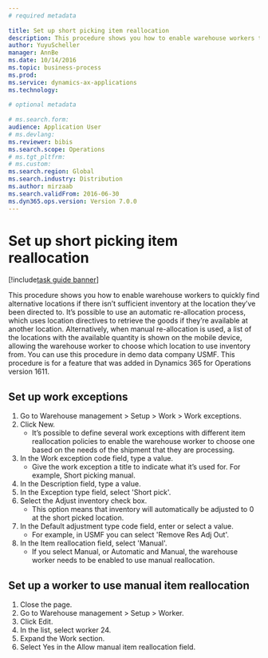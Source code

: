 ```yaml
--- 
# required metadata 
 
title: Set up short picking item reallocation
description: This procedure shows you how to enable warehouse workers to quickly find alternative locations if there isn’t sufficient inventory at the location they’ve been directed to. 
author: YuyuScheller
manager: AnnBe 
ms.date: 10/14/2016
ms.topic: business-process 
ms.prod:  
ms.service: dynamics-ax-applications 
ms.technology:  
 
# optional metadata 
 
# ms.search.form:   
audience: Application User 
# ms.devlang:  
ms.reviewer: bibis
ms.search.scope: Operations 
# ms.tgt_pltfrm:  
# ms.custom:  
ms.search.region: Global
ms.search.industry: Distribution
ms.author: mirzaab
ms.search.validFrom: 2016-06-30 
ms.dyn365.ops.version: Version 7.0.0 
---
```

# Set up short picking item reallocation

[!include[task guide banner](../../includes/task-guide-banner.md)]

This procedure shows you how to enable warehouse workers to quickly find alternative locations if there isn’t sufficient inventory at the location they’ve been directed to. It’s possible to use an automatic re-allocation process, which uses location directives to retrieve the goods if they’re available at another location. Alternatively, when manual re-allocation is used, a list of the locations with the available quantity is shown on the mobile device, allowing the warehouse worker to choose which location to use inventory from. You can use this procedure in demo data company USMF. This procedure is for a feature that was added in Dynamics 365 for Operations version 1611.


## Set up work exceptions
1. Go to Warehouse management > Setup > Work > Work exceptions.
2. Click New.
    * It’s possible to define several work exceptions with different item reallocation policies to enable the warehouse worker to choose one based on the needs of the shipment that they are processing.  
3. In the Work exception code field, type a value.
    * Give the work exception a title to indicate what it’s used for. For example, Short picking manual.  
4. In the Description field, type a value.
5. In the Exception type field, select 'Short pick'.
6. Select the Adjust inventory check box.
    * This option means that inventory will automatically be adjusted to 0 at the short picked location.  
7. In the Default adjustment type code field, enter or select a value.
    * For example, in USMF you can select 'Remove Res Adj Out'.  
8. In the Item reallocation field, select 'Manual'.
    * If you select Manual, or Automatic and Manual, the warehouse worker needs to be enabled to use manual reallocation.  

## Set up a worker to use manual item reallocation
1. Close the page.
2. Go to Warehouse management > Setup > Worker.
3. Click Edit.
4. In the list, select worker 24.
5. Expand the Work section.
6. Select Yes in the Allow manual item reallocation field.

